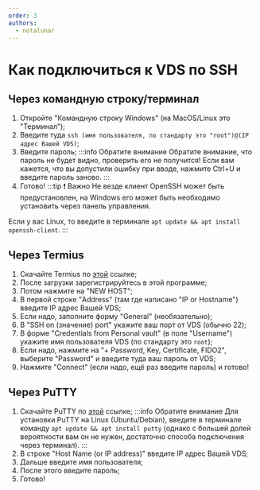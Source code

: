 ```yaml
---
order: 3
authors:
  - notalunar
---
```


# Как подключиться к VDS по SSH

## Через командную строку/терминал

1. Откройте "Командную строку Windows" (на MacOS/Linux это "Терминал");
2. Введите туда `ssh (имя пользователя, по стандарту это "root")@(IP адрес Вашей VDS)`;
3. Введите пароль;
:::info Обратите внимание
Обратите внимание, что пароль не будет видно, проверить его не получится! Если вам кажется, что вы допустили ошибку при вводе, нажмите Ctrl+U и введите пароль заново.
:::
4. Готово!
:::tip :exclamation: Важно
Не везде клиент OpenSSH может быть предустановлен, на Windows его может быть необходимо установить через панель управления.

Если у вас Linux, то введите в терминале `apt update && apt install openssh-client`.
:::

## Через Termius

1. Скачайте Termius по [этой](https://termius.com/download/) ссылке;
2. После загрузки зарегистрируйтесь в этой программе;
3. Потом нажмите на "NEW HOST";
4. В первой строке "Address" (там где написано "IP or Hostname") введите IP адрес Вашей VDS;
5. Если надо, заполните форму "General" (необязательно);
6. В "SSH on (значение) port" укажите ваш порт от VDS (обычно 22);
7. В форме "Credentials from Personal vault" (в поле "Username") укажите имя пользователя VDS (по стандарту это `root`);
8. Если надо, нажмите на "+ Password, Key, Certificate, FIDO2", выберите "Password" и введите туда ваш пароль от VDS;
9. Нажмите "Connect" (если надо, ещё раз введите пароль) и готово!

## Через PuTTY

1. Скачайте PuTTY по [этой](https://www.chiark.greenend.org.uk/~sgtatham/putty/latest.html) ссылке;
:::info Обратите внимание
Для установки PuTTY на Linux (Ubuntu/Debian), введите в терминале команду `apt update && apt install putty` (однако с большей долей вероятности вам он не нужен, достаточно способа подключения через терминал).
:::
2. В строке "Host Name (or IP address)" введите IP адрес Вашей VDS;
3. Дальше введите имя пользователя;
4. После этого введите пароль;
5. Готово!
